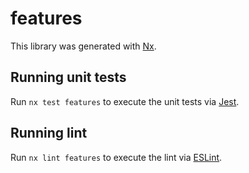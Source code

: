 # features

This library was generated with [Nx](https://nx.dev).

## Running unit tests

Run `nx test features` to execute the unit tests via [Jest](https://jestjs.io).

## Running lint

Run `nx lint features` to execute the lint via [ESLint](https://eslint.org/).
